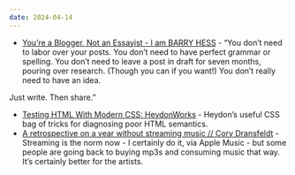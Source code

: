 ```yaml
---
date: 2024-04-14
---
```


* [You’re a Blogger, Not an Essayist - I am BARRY HESS](https://bjhess.com/posts/you-re-a-blogger-not-an-essayist) - “You don’t need to labor over your posts. You don’t need to have perfect grammar or spelling. You don’t need to leave a post in draft for seven months, pouring over research. (Though you can if you want!) You don’t really need to have an idea.

Just write. Then share.”
* [Testing HTML With Modern CSS: HeydonWorks](https://heydonworks.com/article/testing-html-with-modern-css/) - Heydon’s useful CSS bag of tricks for diagnosing poor HTML semantics.
* [A retrospective on a year without streaming music // Cory Dransfeldt](https://coryd.dev/posts/2024/a-retrospective-on-a-year-without-streaming-music/?utm_medium=feed&utm_source=feedpress.me&utm_campaign=Feed%3A+coryd) - Streaming is the norm now - I certainly do it, via Apple Music - but some people are going back to buying mp3s and consuming music that way. It’s certainly better for the artists. 
